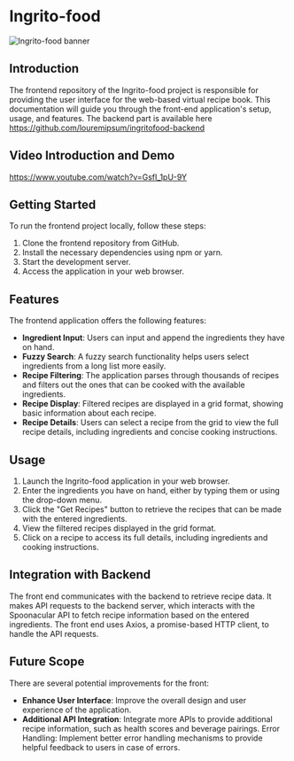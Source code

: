 # Ingrito-food

![Ingrito-food banner](https://github.com/louremipsum/ingritofood/assets/72456774/cf7f4b85-0351-44cc-87bf-e1e423cf6b5b)

## Introduction
The frontend repository of the Ingrito-food project is responsible for providing the user interface for the web-based virtual recipe book. This documentation will guide you through the front-end application's setup, usage, and features.
The backend part is available here https://github.com/louremipsum/ingritofood-backend

## Video Introduction and Demo

https://www.youtube.com/watch?v=GsfI_1pU-9Y

## Getting Started
To run the frontend project locally, follow these steps:

1) Clone the frontend repository from GitHub.
2) Install the necessary dependencies using npm or yarn.
3) Start the development server.
4) Access the application in your web browser.

## Features
The frontend application offers the following features:

* **Ingredient Input**: Users can input and append the ingredients they have on hand.
* **Fuzzy Search**: A fuzzy search functionality helps users select ingredients from a long list more easily.
* **Recipe Filtering**: The application parses through thousands of recipes and filters out the ones that can be cooked with the available ingredients.
* **Recipe Display**: Filtered recipes are displayed in a grid format, showing basic information about each recipe.
* **Recipe Details**: Users can select a recipe from the grid to view the full recipe details, including ingredients and concise cooking instructions.

## Usage
1) Launch the Ingrito-food application in your web browser.
2) Enter the ingredients you have on hand, either by typing them or using the drop-down menu.
3) Click the "Get Recipes" button to retrieve the recipes that can be made with the entered ingredients.
4) View the filtered recipes displayed in the grid format.
5) Click on a recipe to access its full details, including ingredients and cooking instructions.

## Integration with Backend
The front end communicates with the backend to retrieve recipe data. It makes API requests to the backend server, which interacts with the Spoonacular API to fetch recipe information based on the entered ingredients. The front end uses Axios, a promise-based HTTP client, to handle the API requests.

## Future Scope
There are several potential improvements for the front:

* **Enhance User Interface**: Improve the overall design and user experience of the application.
* **Additional API Integration**: Integrate more APIs to provide additional recipe information, such as health scores and beverage pairings.
Error Handling: Implement better error handling mechanisms to provide helpful feedback to users in case of errors.
